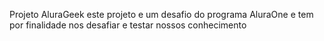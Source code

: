 Projeto AluraGeek
este projeto e um desafio do programa AluraOne e tem por finalidade nos desafiar e testar nossos conhecimento
